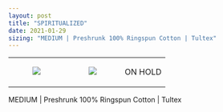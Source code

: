 ```yaml
---
layout: post
title: "SPIRITUALIZED"
date: 2021-01-29
sizing: "MEDIUM | Preshrunk 100% Ringspun Cotton | Tultex"
---
```




<table style="width:100%;"><tr><td style="vertical-align:top;">
      <figure class="tmblr-full" data-orig-height="2048" data-orig-width="1365" data-orig-src="https://concertshirts.netlify.app/shirts/0575/0575-01.jpg"><img src="https://64.media.tumblr.com/d2e29ab5124854744685c2f8f851f9a5/12bf3c4f9122491e-1c/s540x810/0eede6a25d51d2cc745c49e5f40a6089d6a3a17e.jpg" data-orig-height="2048" data-orig-width="1365" data-orig-src="https://concertshirts.netlify.app/shirts/0575/0575-01.jpg"/></figure></td>
    <td style="vertical-align:top;">
      <figure class="tmblr-full" data-orig-height="2048" data-orig-width="1365" data-orig-src="https://concertshirts.netlify.app/shirts/0575/0575-02.jpg"><img src="https://64.media.tumblr.com/8f87df9c848fa56eabc746a10a3936c0/12bf3c4f9122491e-56/s540x810/fa883f7b836fb667433c89e87fe7a93d4a76b6cd.jpg" data-orig-height="2048" data-orig-width="1365" data-orig-src="https://concertshirts.netlify.app/shirts/0575/0575-02.jpg"/></figure></td><td class="sold-overlay"><p class="sold-text">ON HOLD</p></td>
  </tr></table><p>
  MEDIUM | Preshrunk 100% Ringspun Cotton | Tultex
</p>
